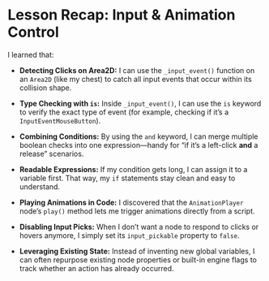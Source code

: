 # Lesson Recap: Input & Animation Control

I learned that:

- **Detecting Clicks on Area2D:** I can use the `_input_event()` function on an `Area2D` (like my chest) to catch all input events that occur within its collision shape.

- **Type Checking with `is`:** Inside `_input_event()`, I can use the `is` keyword to verify the exact type of event (for example, checking if it’s a `InputEventMouseButton`).

- **Combining Conditions:** By using the `and` keyword, I can merge multiple boolean checks into one expression—handy for “if it’s a left-click **and** a release” scenarios.

- **Readable Expressions:** If my condition gets long, I can assign it to a variable first. That way, my `if` statements stay clean and easy to understand.

- **Playing Animations in Code:** I discovered that the `AnimationPlayer` node’s `play()` method lets me trigger animations directly from a script.

- **Disabling Input Picks:** When I don’t want a node to respond to clicks or hovers anymore, I simply set its `input_pickable` property to `false`.

- **Leveraging Existing State:** Instead of inventing new global variables, I can often repurpose existing node properties or built-in engine flags to track whether an action has already occurred.

